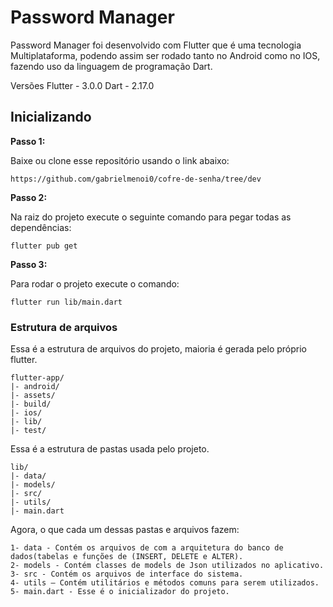 # Password Manager

Password Manager foi desenvolvido com Flutter que é uma tecnologia Multiplataforma, podendo
assim ser rodado tanto no Android como no IOS, fazendo uso da linguagem de programação Dart.

Versões
Flutter - 3.0.0
Dart - 2.17.0

## Inicializando

**Passo 1:**

Baixe ou clone esse repositório usando o link abaixo:  

```
https://github.com/gabrielmenoi0/cofre-de-senha/tree/dev
```

**Passo 2:**

Na raiz do projeto execute o seguinte comando para pegar todas as dependências:

```
flutter pub get
```

**Passo 3:**

Para rodar o projeto execute o comando:

```
flutter run lib/main.dart
```

### Estrutura de arquivos

Essa é a estrutura de arquivos do projeto, maioria é gerada pelo próprio flutter.

```
flutter-app/
|- android/
|- assets/
|- build/
|- ios/
|- lib/
|- test/
```

Essa é a estrutura de pastas usada pelo projeto.

```
lib/
|- data/
|- models/
|- src/
|- utils/
|- main.dart
```

Agora, o que cada um dessas pastas e arquivos fazem:

```
1- data - Contém os arquivos de com a arquitetura do banco de dados(tabelas e funções de (INSERT, DELETE e ALTER).
2- models - Contém classes de models de Json utilizados no aplicativo.
3- src - Contém os arquivos de interface do sistema.
4- utils — Contém utilitários e métodos comuns para serem utilizados.
5- main.dart - Esse é o inicializador do projeto.
```

